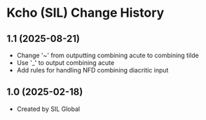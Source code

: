 Kcho (SIL) Change History
====================

1.1 (2025-08-21)
----------------
* Change '~' from outputting combining acute to combining tilde
* Use '_' to output combining acute
* Add rules for handling NFD combining diacritic input

1.0 (2025-02-18)
----------------
* Created by SIL Global
